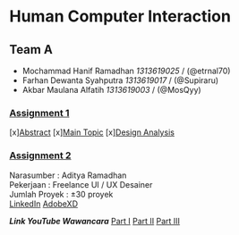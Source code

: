 # Human Computer Interaction

## Team A
- Mochammad Hanif Ramadhan *1313619025* / (@etrnal70)
- Farhan Dewanta Syahputra *1313619017* / (@Supiraru)
- Akbar Maulana Alfatih *1313619003* / (@MosQyy)

### [Assignment 1](https://github.com/etrnal70/hci/blob/master/Assignment%201/README.md)
[x][Abstract](https://github.com/etrnal70/hci/blob/master/Assignment%201/README.md#abstract)
[x][Main Topic](https://github.com/etrnal70/hci/blob/master/Assignment%201/README.md#main-topic)
[x][Design Analysis](https://github.com/etrnal70/hci/blob/master/Assignment%201/README.md#design-analysis)

### [Assignment 2](https://github.com/etrnal70/hci/blob/master/Assignment%202/README.md)

Narasumber : Aditya Ramadhan\
Pekerjaan : Freelance UI / UX Desainer\
Jumlah Proyek : ±30 proyek\
[LinkedIn](https://www.linkedin.com/in/adityarmdn)    [AdobeXD](https://xd.adobe.com/view/c3422b0b-69d3-4c66-b198-fe7b3f575f3b-9611/grid)

***Link YouTube Wawancara***
[Part I](https://www.youtube.com/watch?v=DfWs1DR_gAo&feature=youtu.be&ab_channel=FarhanDewantaS)
[Part II](https://www.youtube.com/watch?v=3uyI3Km7KZ0&ab_channel=FarhanDewantaS)
[Part III](https://www.youtube.com/watch?v=FKIHRe5Qgrc&ab_channel=FarhanDewantaS)
